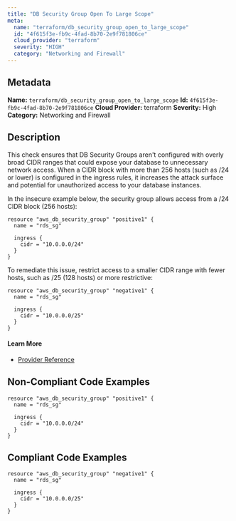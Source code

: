 ```yaml
---
title: "DB Security Group Open To Large Scope"
meta:
  name: "terraform/db_security_group_open_to_large_scope"
  id: "4f615f3e-fb9c-4fad-8b70-2e9f781806ce"
  cloud_provider: "terraform"
  severity: "HIGH"
  category: "Networking and Firewall"
---
```

## Metadata
**Name:** `terraform/db_security_group_open_to_large_scope`
**Id:** `4f615f3e-fb9c-4fad-8b70-2e9f781806ce`
**Cloud Provider:** terraform
**Severity:** High
**Category:** Networking and Firewall
## Description
This check ensures that DB Security Groups aren't configured with overly broad CIDR ranges that could expose your database to unnecessary network access. When a CIDR block with more than 256 hosts (such as /24 or lower) is configured in the ingress rules, it increases the attack surface and potential for unauthorized access to your database instances.

In the insecure example below, the security group allows access from a /24 CIDR block (256 hosts):
```
resource "aws_db_security_group" "positive1" {
  name = "rds_sg"

  ingress {
    cidr = "10.0.0.0/24"
  }
}
```

To remediate this issue, restrict access to a smaller CIDR range with fewer hosts, such as /25 (128 hosts) or more restrictive:
```
resource "aws_db_security_group" "negative1" {
  name = "rds_sg"

  ingress {
    cidr = "10.0.0.0/25"
  }
}
```

#### Learn More

 - [Provider Reference](https://registry.terraform.io/providers/hashicorp/aws/latest/docs/resources/db_security_group)

## Non-Compliant Code Examples
```aws
resource "aws_db_security_group" "positive1" {
  name = "rds_sg"

  ingress {
    cidr = "10.0.0.0/24"
  }
}
```

## Compliant Code Examples
```aws
resource "aws_db_security_group" "negative1" {
  name = "rds_sg"

  ingress {
    cidr = "10.0.0.0/25"
  }
}
```